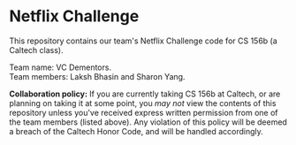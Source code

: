 # Netflix Challenge
This repository contains our team's Netflix Challenge code for CS 156b (a Caltech class).

Team name: VC Dementors.  
Team members: Laksh Bhasin and Sharon Yang.

**Collaboration policy:** If you are currently taking CS 156b at Caltech, or are planning on taking it at some point, you *may not* view the contents of this repository unless you've received express written permission from one of the team members (listed above). Any violation of this policy will be deemed a breach of the Caltech Honor Code, and will be handled accordingly.

